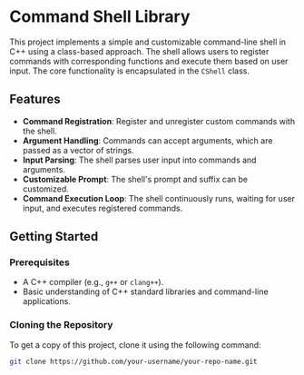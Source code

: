 # Command Shell Library

This project implements a simple and customizable command-line shell in C++ using a class-based approach. The shell allows users to register commands with corresponding functions and execute them based on user input. The core functionality is encapsulated in the `CShell` class.

## Features

- **Command Registration**: Register and unregister custom commands with the shell.
- **Argument Handling**: Commands can accept arguments, which are passed as a vector of strings.
- **Input Parsing**: The shell parses user input into commands and arguments.
- **Customizable Prompt**: The shell's prompt and suffix can be customized.
- **Command Execution Loop**: The shell continuously runs, waiting for user input, and executes registered commands.

## Getting Started

### Prerequisites

- A C++ compiler (e.g., `g++` or `clang++`).
- Basic understanding of C++ standard libraries and command-line applications.

### Cloning the Repository

To get a copy of this project, clone it using the following command:

```bash
git clone https://github.com/your-username/your-repo-name.git

